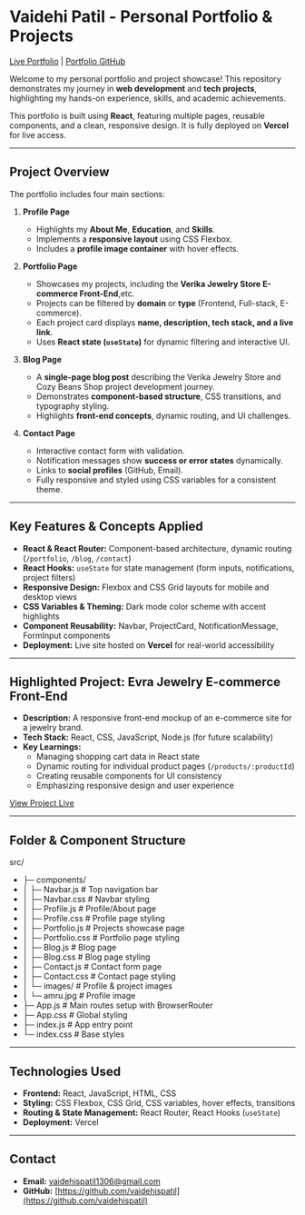 # Vaidehi Patil - Personal Portfolio & Projects

[Live Portfolio](https://vaidehi-s-portfolio.vercel.app/) | [Portfolio GitHub](https://github.com/vaidehispatil/VAIDEHI-S-PORTFOLIO.git)  

Welcome to my personal portfolio and project showcase! This repository demonstrates my journey in **web development** and **tech projects**, highlighting my hands-on experience, skills, and academic achievements.

This portfolio is built using **React**, featuring multiple pages, reusable components, and a clean, responsive design. It is fully deployed on **Vercel** for live access.

---

## Project Overview

The portfolio includes four main sections:

1. **Profile Page**  
   - Highlights my **About Me**, **Education**, and **Skills**.  
   - Implements a **responsive layout** using CSS Flexbox.  
   - Includes a **profile image container** with hover effects.  

2. **Portfolio Page**  
   - Showcases my projects, including the **Verika Jewelry Store E-commerce Front-End**,etc.  
   - Projects can be filtered by **domain** or **type** (Frontend, Full-stack, E-commerce).  
   - Each project card displays **name, description, tech stack, and a live link**.  
   - Uses **React state (`useState`)** for dynamic filtering and interactive UI.  

3. **Blog Page**  
   - A **single-page blog post** describing the Verika Jewelry Store and Cozy Beans Shop project development journey.  
   - Demonstrates **component-based structure**, CSS transitions, and typography styling.  
   - Highlights **front-end concepts**, dynamic routing, and UI challenges.  

4. **Contact Page**  
   - Interactive contact form with validation.  
   - Notification messages show **success or error states** dynamically.  
   - Links to **social profiles** (GitHub, Email).  
   - Fully responsive and styled using CSS variables for a consistent theme.  

---

## Key Features & Concepts Applied

- **React & React Router:** Component-based architecture, dynamic routing (`/portfolio`, `/blog`, `/contact`)  
- **React Hooks:** `useState` for state management (form inputs, notifications, project filters)  
- **Responsive Design:** Flexbox and CSS Grid layouts for mobile and desktop views  
- **CSS Variables & Theming:** Dark mode color scheme with accent highlights  
- **Component Reusability:** Navbar, ProjectCard, NotificationMessage, FormInput components  
- **Deployment:** Live site hosted on **Vercel** for real-world accessibility  

---

## Highlighted Project: Evra Jewelry E-commerce Front-End

- **Description:** A responsive front-end mockup of an e-commerce site for a jewelry brand.  
- **Tech Stack:** React, CSS, JavaScript, Node.js (for future scalability)  
- **Key Learnings:**  
  - Managing shopping cart data in React state  
  - Dynamic routing for individual product pages (`/products/:productId`)  
  - Creating reusable components for UI consistency  
  - Emphasizing responsive design and user experience  

[View Project Live](https://evra-jewlry.vercel.app/)

---
## Folder & Component Structure

src/
- ├─ components/
- │  ├─ Navbar.js       # Top navigation bar
- │  ├─ Navbar.css      # Navbar styling
- │  ├─ Profile.js      # Profile/About page
- │  ├─ Profile.css     # Profile page styling
- │  ├─ Portfolio.js    # Projects showcase page
- │  ├─ Portfolio.css   # Portfolio page styling
- │  ├─ Blog.js         # Blog page
- │  ├─ Blog.css        # Blog page styling
- │  ├─ Contact.js      # Contact form page
- │  ├─ Contact.css     # Contact page styling
- │  └─ images/         # Profile & project images
- │     └─ amru.jpg     # Profile image
- ├─ App.js             # Main routes setup with BrowserRouter
- ├─ App.css            # Global styling
- ├─ index.js           # App entry point
- └─ index.css          # Base styles


---

## Technologies Used

- **Frontend:** React, JavaScript, HTML, CSS  
- **Styling:** CSS Flexbox, CSS Grid, CSS variables, hover effects, transitions  
- **Routing & State Management:** React Router, React Hooks (`useState`)  
- **Deployment:** Vercel  

---

## Contact

- **Email:** [vaidehispatil1306@gmail.com](mailto:vaidehispatil1306@gmail.com)  
- **GitHub:** [https://github.com/vaidehispatil](https://github.com/vaidehispatil)  